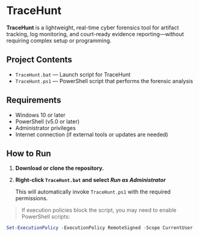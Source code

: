 # TraceHunt

**TraceHunt** is a lightweight, real-time cyber forensics tool for artifact tracking, log monitoring, and court-ready evidence reporting—without requiring complex setup or programming.

## Project Contents
- `TraceHunt.bat` — Launch script for TraceHunt
- `TraceHunt.ps1` — PowerShell script that performs the forensic analysis

## Requirements
- Windows 10 or later  
- PowerShell (v5.0 or later)  
- Administrator privileges  
- Internet connection (if external tools or updates are needed)  

##  How to Run

1. **Download or clone the repository.**

2. **Right-click `TraceHunt.bat` and select _Run as Administrator_**

   This will automatically invoke `TraceHunt.ps1` with the required permissions.

> If execution policies block the script, you may need to enable PowerShell scripts:
```powershell
Set-ExecutionPolicy -ExecutionPolicy RemoteSigned -Scope CurrentUser
